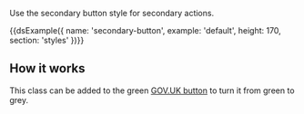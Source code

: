 
Use the secondary button style for secondary actions.

{{dsExample({
  name: 'secondary-button',
  example: 'default',
  height: 170,
  section: 'styles'
})}}

## How it works

This class can be added to the green [GOV.UK button](https://design-system.service.gov.uk/components/button/) to turn it from green to grey.